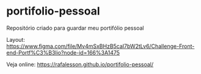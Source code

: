 # portifolio-pessoal
Repositório criado para guardar meu portifólio pessoal 

Layout: https://www.figma.com/file/Mv4mSxBHzB5caI7bW2tLv6/Challenge-Front-end-Portf%C3%B3lio?node-id=166%3A1475

Veja online: https://rafalesson.github.io/portifolio-pessoal/
